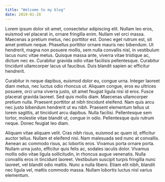 ```yaml
---
title: "Welcome to my blog"
date: 2019-01-20
---
```

Lorem ipsum dolor sit amet, consectetur adipiscing elit. Nullam leo eros, euismod vel placerat in, ornare fringilla enim. Nullam vel orci massa. Maecenas a pretium metus, nec porttitor est. Donec eget rutrum est, sit amet pretium neque. Phasellus porttitor ornare mauris nec bibendum. Ut hendrerit, magna non posuere mollis, sem nulla convallis nisl, in vestibulum lacus nunc vitae metus. Quisque massa ante, viverra vitae tristique ac, dictum nec ex. Curabitur gravida odio vitae facilisis pellentesque. Curabitur tincidunt ullamcorper lacus ut faucibus. Duis blandit sapien ac efficitur hendrerit.

Curabitur in neque dapibus, euismod dolor eu, congue urna. Integer laoreet diam metus, nec luctus odio rhoncus ut. Aliquam congue, eros eu ultrices posuere, orci urna viverra justo, sit amet feugiat ligula nisi id eros. Fusce placerat gravida laoreet. Sed quis mollis diam. Maecenas ullamcorper pretium nulla. Praesent porttitor at nibh tincidunt eleifend. Nam quis arcu nec justo bibendum hendrerit ut eu nibh. Praesent elementum tellus ut lorem sagittis, at tincidunt arcu dapibus. Nulla facilisi. Pellentesque sem tortor, molestie vitae blandit ut, congue in odio. Pellentesque quis rutrum neque. Donec feugiat leo diam.

Aliquam vitae aliquam velit. Cras nibh risus, euismod ac quam id, efficitur auctor tellus. Nullam et eleifend nisi. Nam malesuada sed nunc at convallis. Aenean ac commodo risus, ac lobortis eros. Vivamus porta ornare porta. Nullam urna justo, efficitur quis felis ac, sodales iaculis dolor. Vivamus mollis odio vitae ligula sollicitudin, in rhoncus augue venenatis. Nulla convallis eros in tincidunt laoreet. Vestibulum suscipit turpis fringilla nunc laoreet, vel blandit odio mattis. Nunc a nulla libero. Etiam elit nibh, blandit nec ligula vel, mattis commodo massa. Nullam lobortis luctus nisl varius elementum.
